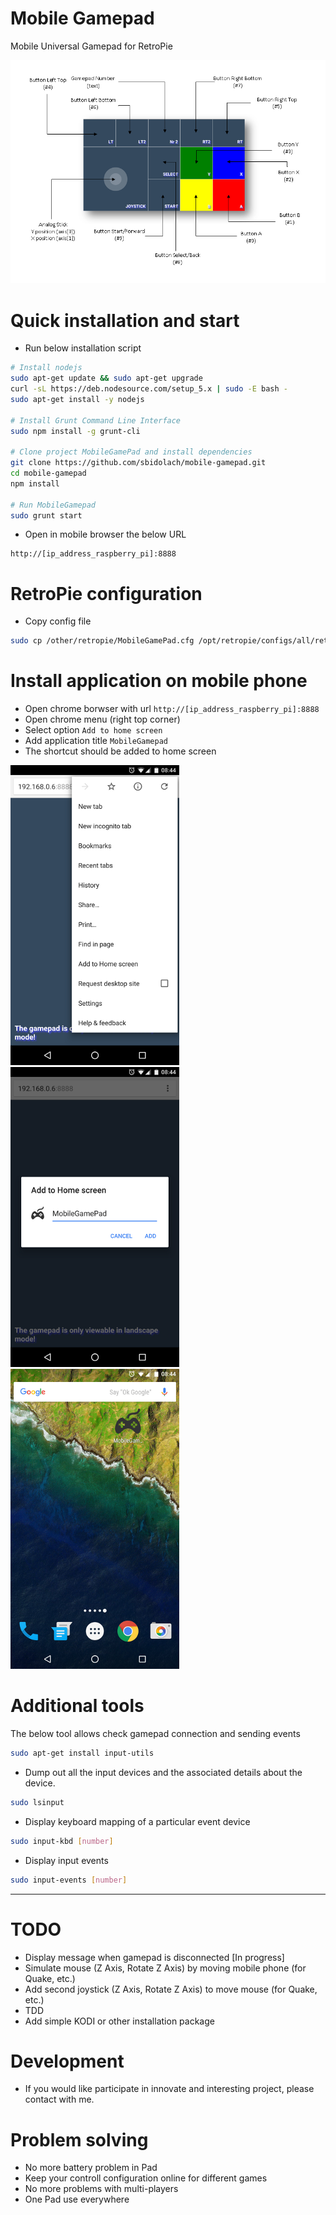 # Mobile Gamepad

Mobile Universal Gamepad for RetroPie

![MobilaGamepad](/other/resources/schema_mobilegamepad.png)

# Quick installation and start

* Run below installation script

```bash
# Install nodejs
sudo apt-get update && sudo apt-get upgrade
curl -sL https://deb.nodesource.com/setup_5.x | sudo -E bash -
sudo apt-get install -y nodejs

# Install Grunt Command Line Interface
sudo npm install -g grunt-cli

# Clone project MobileGamePad and install dependencies
git clone https://github.com/sbidolach/mobile-gamepad.git
cd mobile-gamepad
npm install

# Run MobileGamepad
sudo grunt start
```

* Open in mobile browser the below URL

```
http://[ip_address_raspberry_pi]:8888
```

# RetroPie configuration

* Copy config file

```bash
sudo cp /other/retropie/MobileGamePad.cfg /opt/retropie/configs/all/retroarch-joypads/
```

# Install application on mobile phone

* Open chrome borwser with url `http://[ip_address_raspberry_pi]:8888`
* Open chrome menu (right top corner)
* Select option `Add to home screen`
* Add application title `MobileGamepad`
* The shortcut should be added to home screen

![Standalone installation step 1](/other/resources/screenshot_add_home_screen.png)
![Standalone installation step 2](/other/resources/screenshot_add_title.png)
![Standalone installation step 3](/other/resources/screenshot_add_icon.png)

# Additional tools

The below tool allows check gamepad connection and sending events

```bash
sudo apt-get install input-utils
```

* Dump out all the input devices and the associated details about the device.

```bash
sudo lsinput
```

* Display keyboard mapping of a particular event device

```bash
sudo input-kbd [number]
```

* Display input events

```bash
sudo input-events [number]
```

---

# TODO

- Display message when gamepad is disconnected [In progress]
- Simulate mouse (Z Axis, Rotate Z Axis) by moving mobile phone (for Quake, etc.)
- Add second joystick (Z Axis, Rotate Z Axis) to move mouse (for Quake, etc.)
- TDD
- Add simple KODI or other installation package

# Development

- If you would like participate in innovate and interesting project, please contact with me.

# Problem solving

- No more battery problem in Pad
- Keep your controll configuration online for different games
- No more problems with multi-players
- One Pad use everywhere
